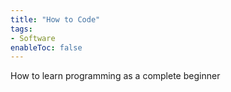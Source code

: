 ```yaml
---
title: "How to Code"
tags:
- Software
enableToc: false
---
```


How to learn programming as a complete beginner